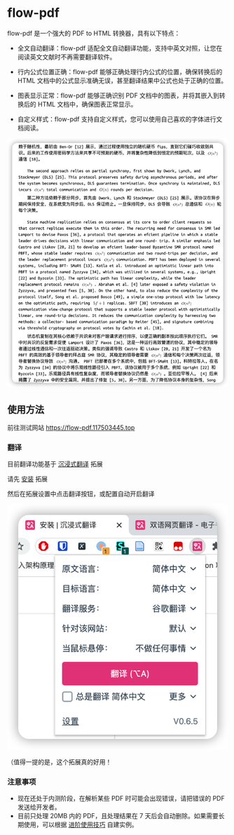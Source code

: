 # flow-pdf

flow-pdf 是一个强大的 PDF to HTML 转换器，具有以下特点：

- 全文自动翻译：flow-pdf 适配全文自动翻译功能，支持中英文对照，让您在阅读英文文献时不再需要翻译软件。

- 行内公式位置正确：flow-pdf 能够正确处理行内公式的位置，确保转换后的 HTML 文档中的公式显示准确无误，甚至翻译结果中公式也处于正确的位置。

- 图表显示正常：flow-pdf 能够正确识别 PDF 文档中的图表，并将其嵌入到转换后的 HTML 文档中，确保图表正常显示。

- 自定义样式：flow-pdf 支持自定义样式，您可以使用自己喜欢的字体进行文档阅读。

<img src="./docs/demo.png" alt="demo" max-width="800px">

## 使用方法

前往测试网站 <https://flow-pdf.117503445.top>

### 翻译

目前翻译功能基于 [沉浸式翻译](https://immersive-translate.owenyoung.com) 拓展

请先 [安装](https://immersivetranslate.com/docs/installation) 拓展

然后在拓展设置中点击翻译按钮，或配置自动开启翻译

<img src="./docs/entry.png" alt="entry" max-width="200px">

（值得一提的是，这个拓展真的好用！

### 注意事项

- 现在还处于内测阶段，在解析某些 PDF 时可能会出现错误，请把错误的 PDF 发送给开发者。
- 目前只处理 20MB 内的 PDF，且处理结果在 7 天后会自动删除。如果需要长期使用，可以根据 [进阶使用技巧](./docs/advance.zh_CN.md) 自建实例。
